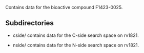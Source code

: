 Contains data for the bioactive compound F1423-0025.

## Subdirectories

- cside/ contains data for the C-side search space on rv1821.

- nside/ contains data for the N-side search space on rv1821.

